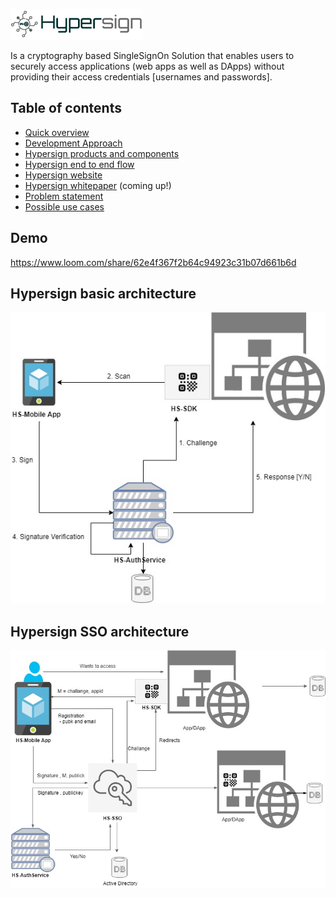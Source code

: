 ![logo](docs/images/hsBanner_logo2.png)

Is a cryptography based SingleSignOn Solution that enables users to securely access applications (web apps as well as DApps) without providing their access credentials [usernames and passwords].

## Table of contents

* [Quick overview](docs/overview.md)
* [Development Approach](docs/development-approach.md)
* [Hypersign products and components](docs/hs-products.md)
* [Hypersign end to end flow](docs/end2endflow.md)
* [Hypersign website](http://hypermine.in/hypersign/)
* [Hypersign whitepaper]() (coming up!)
* [Problem statement](https://github.com/hypermine-bc/hypersign/blob/master/docs/overview.md#problem)
* [Possible use cases](https://github.com/hypermine-bc/hypersign/blob/master/docs/overview.md#usecases)

## Demo

https://www.loom.com/share/62e4f367f2b64c94923c31b07d661b6d


## Hypersign basic architecture

![basic_arch](docs/images/hypersign_-basic.jpg)

## Hypersign SSO architecture 

![hs-kk_arch](docs/images/hypersign_-_keycloak.jpg)
